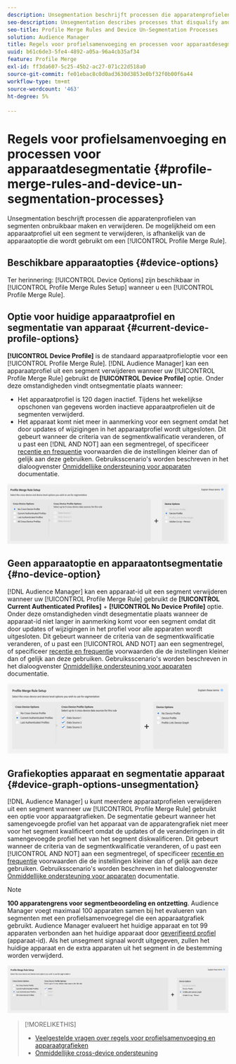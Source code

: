 ```yaml
---
description: Unsegmentation beschrijft processen die apparatenprofielen van segmenten onbruikbaar maken en verwijderen. De mogelijkheid om een apparaatprofiel uit een segment te verwijderen, is afhankelijk van de apparaatoptie die wordt gebruikt om een regel voor het samenvoegen van profielen te maken.
seo-description: Unsegmentation describes processes that disqualify and remove device profiles from segments. Your ability to remove a device profile from a segment depends on the device option used to create a Profile Merge Rule.
seo-title: Profile Merge Rules and Device Un-Segmentation Processes
solution: Audience Manager
title: Regels voor profielsamenvoeging en processen voor apparaatdesegmentatie
uuid: b61c6de3-5fe4-4892-a05a-96a4cb35af34
feature: Profile Merge
exl-id: ff3da607-5c25-45b2-ac27-071c22d518a0
source-git-commit: fe01ebac8c0d0ad3630d3853e0bf32f0b00f6a44
workflow-type: tm+mt
source-wordcount: '463'
ht-degree: 5%

---
```


# Regels voor profielsamenvoeging en processen voor apparaatdesegmentatie {#profile-merge-rules-and-device-un-segmentation-processes}

Unsegmentation beschrijft processen die apparatenprofielen van segmenten onbruikbaar maken en verwijderen. De mogelijkheid om een apparaatprofiel uit een segment te verwijderen, is afhankelijk van de apparaatoptie die wordt gebruikt om een [!UICONTROL Profile Merge Rule].

## Beschikbare apparaatopties {#device-options}

Ter herinnering: [!UICONTROL Device Options] zijn beschikbaar in [!UICONTROL Profile Merge Rules Setup] wanneer u een [!UICONTROL Profile Merge Rule].

## Optie voor huidige apparaatprofiel en segmentatie van apparaat {#current-device-profile-options}

**[!UICONTROL Device Profile]** is de standaard apparaatprofieloptie voor een [!UICONTROL Profile Merge Rule]. [!DNL Audience Manager] kan een apparaatprofiel uit een segment verwijderen wanneer uw [!UICONTROL Profile Merge Rule] gebruikt de **[!UICONTROL Device Profile]** optie. Onder deze omstandigheden vindt ontsegmentatie plaats wanneer:

* Het apparaatprofiel is 120 dagen inactief. Tijdens het wekelijkse opschonen van gegevens worden inactieve apparaatprofielen uit de segmenten verwijderd.
* Het apparaat komt niet meer in aanmerking voor een segment omdat het door updates of wijzigingen in het apparaatprofiel wordt uitgesloten. Dit gebeurt wanneer de criteria van de segmentkwalificatie veranderen, of u past een [!DNL AND NOT] aan een segmentregel, of specificeer [recentie en frequentie](../segments/recency-and-frequency.md) voorwaarden die de instellingen kleiner dan of gelijk aan deze gebruiken. Gebruiksscenario&#39;s worden beschreven in het dialoogvenster [Onmiddellijke ondersteuning voor apparaten](instant-cross-device-suppression.md) documentatie.

![alleen apparaat](assets/device-only.png)

## Geen apparaatoptie en apparaatontsegmentatie {#no-device-option}

[!DNL Audience Manager] kan een apparaat-id uit een segment verwijderen wanneer uw [!UICONTROL Profile Merge Rule] gebruikt de **[!UICONTROL Current Authenticated Profiles]** + **[!UICONTROL No Device Profile]** optie. Onder deze omstandigheden vindt desegmentatie plaats wanneer de apparaat-id niet langer in aanmerking komt voor een segment omdat dit door updates of wijzigingen in het profiel voor alle apparaten wordt uitgesloten. Dit gebeurt wanneer de criteria van de segmentkwalificatie veranderen, of u past een [!UICONTROL AND NOT] aan een segmentregel, of specificeer [recentie en frequentie](../segments/recency-and-frequency.md) voorwaarden die de instellingen kleiner dan of gelijk aan deze gebruiken. Gebruiksscenario&#39;s worden beschreven in het dialoogvenster [Onmiddellijke ondersteuning voor apparaten](instant-cross-device-suppression.md) documentatie.

![](assets/current-no-device.png)

## Grafiekopties apparaat en segmentatie apparaat {#device-graph-options-unsegmentation}

[!DNL Audience Manager] u kunt meerdere apparaatprofielen verwijderen uit een segment wanneer uw [!UICONTROL Profile Merge Rule] gebruikt een optie voor apparaatgrafieken. De segmentatie gebeurt wanneer het samengevoegde profiel van het apparaat van de apparatengrafiek niet meer voor het segment kwalificeert omdat de updates of de veranderingen in dit samengevoegde profiel het van het segment diskwalificeren. Dit gebeurt wanneer de criteria van de segmentkwalificatie veranderen, of u past een [!UICONTROL AND NOT] aan een segmentregel, of specificeer [recentie en frequentie](../segments/recency-and-frequency.md) voorwaarden die de instellingen kleiner dan of gelijk aan deze gebruiken. Gebruiksscenario&#39;s worden beschreven in het dialoogvenster [Onmiddellijke ondersteuning voor apparaten](instant-cross-device-suppression.md) documentatie.

>[!NOTE]
>
>**100 apparatengrens voor segmentbeoordeling en ontzetting**.
>Audience Manager voegt maximaal 100 apparaten samen bij het evalueren van segmenten met een profielsamenvoegregel die een apparaatgrafiek gebruikt. Audience Manager evalueert het huidige apparaat en tot 99 apparaten verbonden aan het huidige apparaat door [geverifieerd profiel](../../reference/visitor-authentication-states.md) (apparaat-id). Als het unsegment signaal wordt uitgegeven, zullen het huidige apparaat en de extra apparaten uit het segment in de bestemming worden verwijderd.

![](assets/last-device-graph.png)

>[!MORELIKETHIS]
>
>* [Veelgestelde vragen over regels voor profielsamenvoeging en apparaatgrafieken](../../faq/faq-profile-merge.md)
>* [Onmiddellijke cross-device ondersteuning](instant-cross-device-suppression.md)

